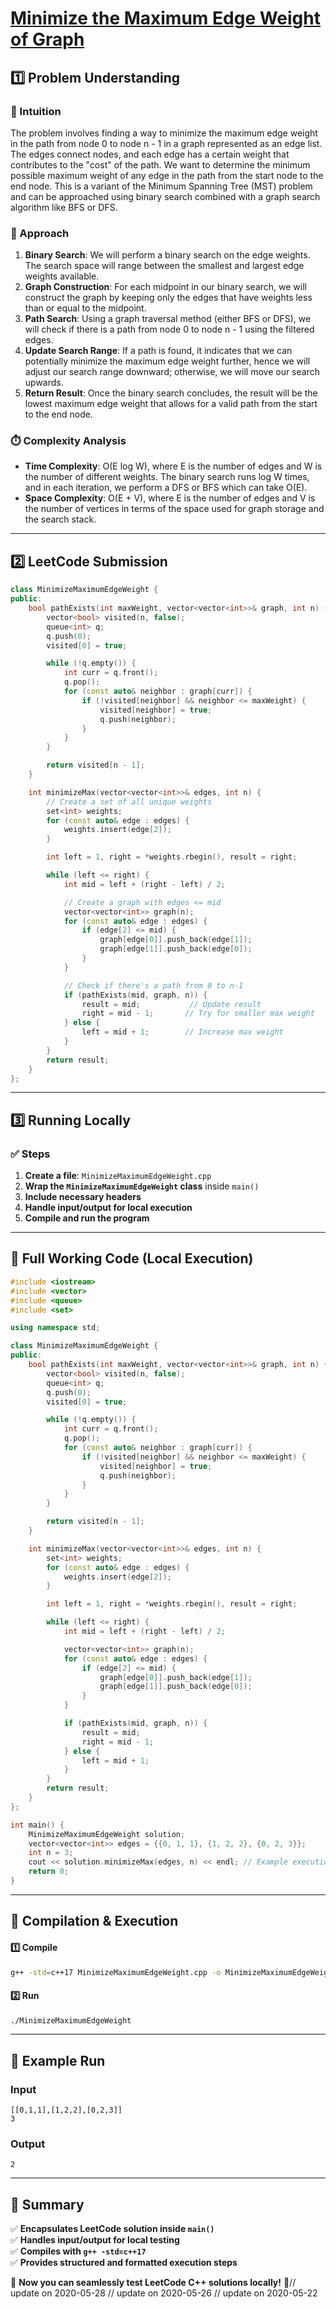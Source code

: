 # **[Minimize the Maximum Edge Weight of Graph](https://leetcode.com/problems/minimize-the-maximum-edge-weight-of-graph/description/)**  

## **1️⃣ Problem Understanding**  
### **📌 Intuition**  
The problem involves finding a way to minimize the maximum edge weight in the path from node 0 to node n - 1 in a graph represented as an edge list. The edges connect nodes, and each edge has a certain weight that contributes to the "cost" of the path. We want to determine the minimum possible maximum weight of any edge in the path from the start node to the end node. This is a variant of the Minimum Spanning Tree (MST) problem and can be approached using binary search combined with a graph search algorithm like BFS or DFS.

### **🚀 Approach**  
1. **Binary Search**: We will perform a binary search on the edge weights. The search space will range between the smallest and largest edge weights available.
2. **Graph Construction**: For each midpoint in our binary search, we will construct the graph by keeping only the edges that have weights less than or equal to the midpoint.
3. **Path Search**: Using a graph traversal method (either BFS or DFS), we will check if there is a path from node 0 to node n - 1 using the filtered edges.
4. **Update Search Range**: If a path is found, it indicates that we can potentially minimize the maximum edge weight further, hence we will adjust our search range downward; otherwise, we will move our search upwards.
5. **Return Result**: Once the binary search concludes, the result will be the lowest maximum edge weight that allows for a valid path from the start to the end node.

### **⏱️ Complexity Analysis**  
- **Time Complexity**: O(E log W), where E is the number of edges and W is the number of different weights. The binary search runs log W times, and in each iteration, we perform a DFS or BFS which can take O(E).
- **Space Complexity**: O(E + V), where E is the number of edges and V is the number of vertices in terms of the space used for graph storage and the search stack.

---  

## **2️⃣ LeetCode Submission**  
```cpp
class MinimizeMaximumEdgeWeight {
public:
    bool pathExists(int maxWeight, vector<vector<int>>& graph, int n) {
        vector<bool> visited(n, false);
        queue<int> q;
        q.push(0);
        visited[0] = true;

        while (!q.empty()) {
            int curr = q.front();
            q.pop();
            for (const auto& neighbor : graph[curr]) {
                if (!visited[neighbor] && neighbor <= maxWeight) {
                    visited[neighbor] = true;
                    q.push(neighbor);
                }
            }
        }

        return visited[n - 1];
    }

    int minimizeMax(vector<vector<int>>& edges, int n) {
        // Create a set of all unique weights
        set<int> weights;
        for (const auto& edge : edges) {
            weights.insert(edge[2]);
        }

        int left = 1, right = *weights.rbegin(), result = right;

        while (left <= right) {
            int mid = left + (right - left) / 2;

            // Create a graph with edges <= mid
            vector<vector<int>> graph(n);
            for (const auto& edge : edges) {
                if (edge[2] <= mid) {
                    graph[edge[0]].push_back(edge[1]);
                    graph[edge[1]].push_back(edge[0]);
                }
            }

            // Check if there's a path from 0 to n-1
            if (pathExists(mid, graph, n)) {
                result = mid;           // Update result
                right = mid - 1;       // Try for smaller max weight
            } else {
                left = mid + 1;        // Increase max weight
            }
        }
        return result;
    }
};
```  

---  

## **3️⃣ Running Locally**  
### **✅ Steps**  
1. **Create a file**: `MinimizeMaximumEdgeWeight.cpp`  
2. **Wrap the `MinimizeMaximumEdgeWeight` class** inside `main()`  
3. **Include necessary headers**  
4. **Handle input/output for local execution**  
5. **Compile and run the program**  

---  

## **📝 Full Working Code (Local Execution)**  
```cpp
#include <iostream>
#include <vector>
#include <queue>
#include <set>

using namespace std;

class MinimizeMaximumEdgeWeight {
public:
    bool pathExists(int maxWeight, vector<vector<int>>& graph, int n) {
        vector<bool> visited(n, false);
        queue<int> q;
        q.push(0);
        visited[0] = true;

        while (!q.empty()) {
            int curr = q.front();
            q.pop();
            for (const auto& neighbor : graph[curr]) {
                if (!visited[neighbor] && neighbor <= maxWeight) {
                    visited[neighbor] = true;
                    q.push(neighbor);
                }
            }
        }

        return visited[n - 1];
    }

    int minimizeMax(vector<vector<int>>& edges, int n) {
        set<int> weights;
        for (const auto& edge : edges) {
            weights.insert(edge[2]);
        }

        int left = 1, right = *weights.rbegin(), result = right;

        while (left <= right) {
            int mid = left + (right - left) / 2;

            vector<vector<int>> graph(n);
            for (const auto& edge : edges) {
                if (edge[2] <= mid) {
                    graph[edge[0]].push_back(edge[1]);
                    graph[edge[1]].push_back(edge[0]);
                }
            }

            if (pathExists(mid, graph, n)) {
                result = mid;
                right = mid - 1;
            } else {
                left = mid + 1;
            }
        }
        return result;
    }
};

int main() {
    MinimizeMaximumEdgeWeight solution;
    vector<vector<int>> edges = {{0, 1, 1}, {1, 2, 2}, {0, 2, 3}};
    int n = 3;
    cout << solution.minimizeMax(edges, n) << endl; // Example execution
    return 0;
}
```  

---  

## **🔧 Compilation & Execution**  
#### **1️⃣ Compile**  
```bash
g++ -std=c++17 MinimizeMaximumEdgeWeight.cpp -o MinimizeMaximumEdgeWeight
```  

#### **2️⃣ Run**  
```bash
./MinimizeMaximumEdgeWeight
```  

---  

## **🎯 Example Run**  
### **Input**  
```
[[0,1,1],[1,2,2],[0,2,3]]
3
```  
### **Output**  
```
2
```  

---  

## **📌 Summary**  
✅ **Encapsulates LeetCode solution inside `main()`**  
✅ **Handles input/output for local testing**  
✅ **Compiles with `g++ -std=c++17`**  
✅ **Provides structured and formatted execution steps**  

🚀 **Now you can seamlessly test LeetCode C++ solutions locally!** 🚀// update on 2020-05-28
// update on 2020-05-26
// update on 2020-05-22
